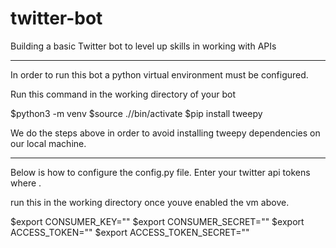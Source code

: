 # twitter-bot
Building a basic Twitter bot to level up skills in working with APIs

------------------------------------------------------------

In order to run this bot a python virtual environment must be configured.


Run this command in the working directory of your bot

$python3 -m venv <name of vm>
$source ./<name of vm>/bin/activate
$pip install tweepy


We do the steps above in order to avoid installing tweepy 
dependencies on our local machine.

------------------------------------------------------------

Below is how to configure the config.py file.
Enter your twitter api tokens where <credentials>.

run this in the working directory once youve enabled the vm above.

$export CONSUMER_KEY="<credentials>"
$export CONSUMER_SECRET="<credentials>"
$export ACCESS_TOKEN="<credentials>"
$export ACCESS_TOKEN_SECRET="<credentials>"

